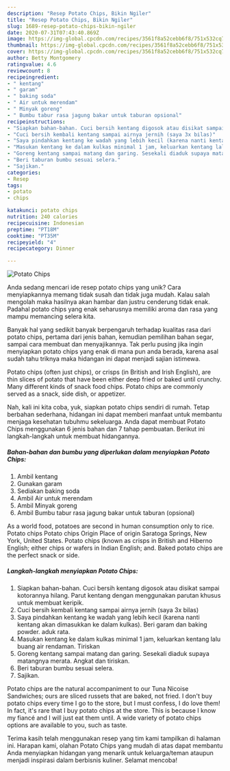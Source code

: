 ```yaml
---
description: "Resep Potato Chips, Bikin Ngiler"
title: "Resep Potato Chips, Bikin Ngiler"
slug: 1689-resep-potato-chips-bikin-ngiler
date: 2020-07-31T07:43:40.869Z
image: https://img-global.cpcdn.com/recipes/3561f8a52cebb6f8/751x532cq70/potato-chips-foto-resep-utama.jpg
thumbnail: https://img-global.cpcdn.com/recipes/3561f8a52cebb6f8/751x532cq70/potato-chips-foto-resep-utama.jpg
cover: https://img-global.cpcdn.com/recipes/3561f8a52cebb6f8/751x532cq70/potato-chips-foto-resep-utama.jpg
author: Betty Montgomery
ratingvalue: 4.6
reviewcount: 8
recipeingredient:
- " kentang"
- " garam"
- " baking soda"
- " Air untuk merendam"
- " Minyak goreng"
- " Bumbu tabur rasa jagung bakar untuk taburan opsional"
recipeinstructions:
- "Siapkan bahan-bahan. Cuci bersih kentang digosok atau disikat sampai kotorannya hilang. Parut kentang dengan menggunakan parutan khusus untuk membuat keripik."
- "Cuci bersih kembali kentang sampai airnya jernih (saya 3x bilas)"
- "Saya pindahkan kentang ke wadah yang lebih kecil (karena nanti kentang akan dimasukkan ke dalam kulkas). Beri garam dan baking powder. aduk rata."
- "Masukan kentang ke dalam kulkas minimal 1 jam, keluarkan kentang lalu buang air rendaman. Tiriskan"
- "Goreng kentang sampai matang dan garing. Sesekali diaduk supaya matangnya merata. Angkat dan tiriskan."
- "Beri taburan bumbu sesuai selera."
- "Sajikan."
categories:
- Resep
tags:
- potato
- chips

katakunci: potato chips 
nutrition: 240 calories
recipecuisine: Indonesian
preptime: "PT18M"
cooktime: "PT35M"
recipeyield: "4"
recipecategory: Dinner

---
```



![Potato Chips](https://img-global.cpcdn.com/recipes/3561f8a52cebb6f8/751x532cq70/potato-chips-foto-resep-utama.jpg)

Anda sedang mencari ide resep potato chips yang unik? Cara menyiapkannya memang tidak susah dan tidak juga mudah. Kalau salah mengolah maka hasilnya akan hambar dan justru cenderung tidak enak. Padahal potato chips yang enak seharusnya memiliki aroma dan rasa yang mampu memancing selera kita.

Banyak hal yang sedikit banyak berpengaruh terhadap kualitas rasa dari potato chips, pertama dari jenis bahan, kemudian pemilihan bahan segar, sampai cara membuat dan menyajikannya. Tak perlu pusing jika ingin menyiapkan potato chips yang enak di mana pun anda berada, karena asal sudah tahu triknya maka hidangan ini dapat menjadi sajian istimewa.

Potato chips (often just chips), or crisps (in British and Irish English), are thin slices of potato that have been either deep fried or baked until crunchy. Many different kinds of snack food chips. Potato chips are commonly served as a snack, side dish, or appetizer.


Nah, kali ini kita coba, yuk, siapkan potato chips sendiri di rumah. Tetap berbahan sederhana, hidangan ini dapat memberi manfaat untuk membantu menjaga kesehatan tubuhmu sekeluarga. Anda dapat membuat Potato Chips menggunakan 6 jenis bahan dan 7 tahap pembuatan. Berikut ini langkah-langkah untuk membuat hidangannya.

<!--inarticleads1-->

##### Bahan-bahan dan bumbu yang diperlukan dalam menyiapkan Potato Chips:

1. Ambil  kentang
1. Gunakan  garam
1. Sediakan  baking soda
1. Ambil  Air untuk merendam
1. Ambil  Minyak goreng
1. Ambil  Bumbu tabur rasa jagung bakar untuk taburan (opsional)


As a world food, potatoes are second in human consumption only to rice. Potato chips Potato chips Origin Place of origin Saratoga Springs, New York, United States. Potato chips (known as crisps in British and Hiberno English; either chips or wafers in Indian English; and. Baked potato chips are the perfect snack or side. 

<!--inarticleads2-->

##### Langkah-langkah menyiapkan Potato Chips:

1. Siapkan bahan-bahan. Cuci bersih kentang digosok atau disikat sampai kotorannya hilang. Parut kentang dengan menggunakan parutan khusus untuk membuat keripik.
1. Cuci bersih kembali kentang sampai airnya jernih (saya 3x bilas)
1. Saya pindahkan kentang ke wadah yang lebih kecil (karena nanti kentang akan dimasukkan ke dalam kulkas). Beri garam dan baking powder. aduk rata.
1. Masukan kentang ke dalam kulkas minimal 1 jam, keluarkan kentang lalu buang air rendaman. Tiriskan
1. Goreng kentang sampai matang dan garing. Sesekali diaduk supaya matangnya merata. Angkat dan tiriskan.
1. Beri taburan bumbu sesuai selera.
1. Sajikan.


Potato chips are the natural accompaniment to our Tuna Nicoise Sandwiches; ours are sliced russets that are baked, not fried. I don&#39;t buy potato chips every time I go to the store, but I must confess, I do love them! In fact, it&#39;s rare that I buy potato chips at the store. This is because I know my fiancé and I will just eat them until. A wide variety of potato chips options are available to you, such as taste. 

Terima kasih telah menggunakan resep yang tim kami tampilkan di halaman ini. Harapan kami, olahan Potato Chips yang mudah di atas dapat membantu Anda menyiapkan hidangan yang menarik untuk keluarga/teman ataupun menjadi inspirasi dalam berbisnis kuliner. Selamat mencoba!
